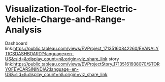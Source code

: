 # Visualization-Tool-for-Electric-Vehicle-Charge-and-Range-Analysis

Dashboard link:https://public.tableau.com/views/EVProject_17135160842260/EVANALYTICSDASHBOARD?:language=en-US&:sid=&:display_count=n&:origin=viz_share_link
story link:https://public.tableau.com/views/EVProjectStory_17135161938070/STORYOFEVCARSININDIA?:language=en-US&:sid=&:display_count=n&:origin=viz_share_link

